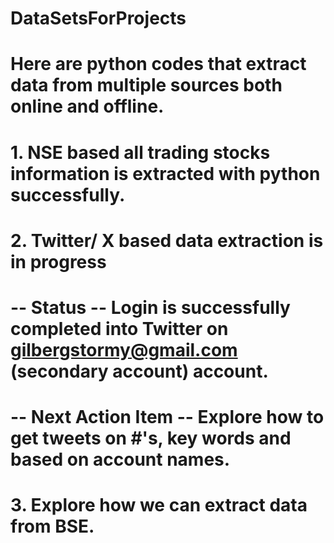 # DataSetsForProjects

# Here are python codes that extract data from multiple sources both online and offline.

# 1. NSE based all trading stocks information is extracted with python successfully.

# 2. Twitter/ X based data extraction is in progress
# -- Status -- Login is successfully completed into Twitter on gilbergstormy@gmail.com (secondary account) account.
# -- Next Action Item -- Explore how to get tweets on #'s, key words and based on account names.

 # 3. Explore how we can extract data from BSE.
